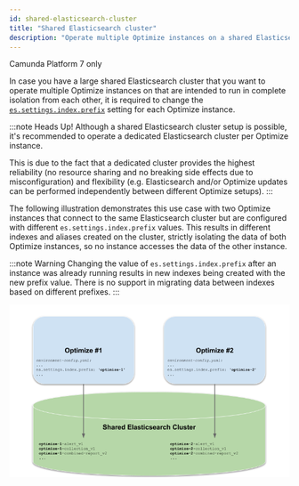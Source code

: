 ```yaml
---
id: shared-elasticsearch-cluster
title: "Shared Elasticsearch cluster"
description: "Operate multiple Optimize instances on a shared Elasticsearch cluster."
---
```


<span class="badge badge--platform">Camunda Platform 7 only</span>

In case you have a large shared Elasticsearch cluster that you want to operate multiple Optimize instances on that are intended to run in complete isolation from each other, it is required to change the [`es.settings.index.prefix`](../configuration/#index-settings) setting for each Optimize instance.

:::note Heads Up!
Although a shared Elasticsearch cluster setup is possible, it's recommended to operate a dedicated Elasticsearch cluster per Optimize instance.

This is due to the fact that a dedicated cluster provides the highest reliability (no resource sharing and no breaking side effects due to misconfiguration) and flexibility (e.g. Elasticsearch and/or Optimize updates can be performed independently between different Optimize setups).
:::

The following illustration demonstrates this use case with two Optimize instances that connect to the same Elasticsearch cluster but are configured with different `es.settings.index.prefix` values. This results in different indexes and aliases created on the cluster, strictly isolating the data of both Optimize instances, so no instance accesses the data of the other instance.

:::note Warning
Changing the value of `es.settings.index.prefix` after an instance was already running results in new indexes being created with the new prefix value. There is no support in migrating data between indexes based on different prefixes.
:::

![Shared Elasticsearch Cluster Setup](img/shared-elasticsearch-cluster.png)
